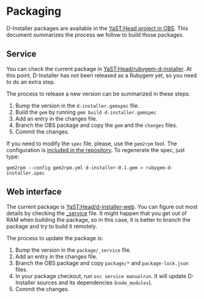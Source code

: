 # Packaging

D-Installer packages are available in the [YaST:Head project in
OBS](https://build.opensuse.org/project/show/YaST:Head). This document summarizes the process we
follow to build those packages.

## Service

You can check the current package in
[YaST:Head/rubygem-d-installer](https://build.opensuse.org/package/show/YaST:Head/rubygem-d-installer).
At this point, D-Installer has not been released as a Rubygem yet, so you need to do an extra step.

The process to release a new version can be summarized in these steps:

1. Bump the version in the `d-installer.gemspec` file.
2. Build the `gem` by running `gem build d-installer.gemspec`
3. Add an entry in the changes file.
4. Branch the OBS package and copy the `gem` and the `changes` files.
5. Commit the changes.

If you need to modify the `spec` file, please, use the `gem2rpm` tool. The configuration is [included
in the repository](./yastd/package/gem2rpm.yml). To regenerate the spec, just type:

    gem2rpm --config gem2rpm.yml d-installer-0.1.gem > rubygem-d-installer.spec

## Web interface

The current package is
[YaST:Head/d-installer-web](https://build.opensuse.org/package/show/YaST:Head/rubygem-d-installer).
You can figure out most details by checking the
[_service](_./web/package/_service) file. It might happen that you get
out of RAM when building the package, so in this case, it is better to
branch the package and try to build it remotely.

The process to update the package is:

1. Bump the version in the `package/_service` file.
2. Add an entry in the changes file.
3. Branch the OBS package and copy `package/*` and `package-lock.json` files.
4. In your package checkout, run `osc service manualrun`. It will update D-Installer sources and its
   dependencies (`node_modules`).
5. Commit the changes.
